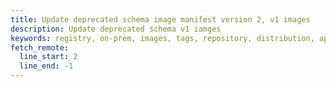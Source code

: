 ```yaml
---
title: Update deprecated schema image manifest version 2, v1 images
description: Update deprecated schema v1 iamges
keywords: registry, on-prem, images, tags, repository, distribution, api, advanced, manifest
fetch_remote:
  line_start: 2
  line_end: -1
---
```

